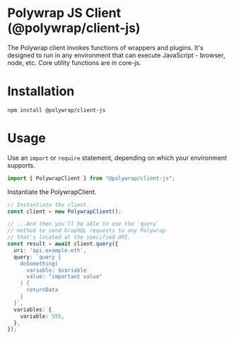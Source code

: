 # Polywrap JS Client (@polywrap/client-js)

The Polywrap client invokes functions of wrappers and plugins. It's designed to run in any environment that can execute JavaScript - browser, node, etc. Core utility functions are in core-js.

# Installation

``` shell
npm install @polywrap/client-js
```

# Usage

Use an `import` or `require` statement, depending on which your environment supports.

``` typescript
import { PolywrapClient } from "@polywrap/client-js";
```

Instantiate the PolywrapClient.

``` typescript
// Instantiate the client.
const client = new PolywrapClient();

// ...And then you'll be able to use the `query`
// method to send GraphQL requests to any Polywrap
// that's located at the specified URI.
const result = await client.query({
  uri: 'api.example.eth',
  query: `query {
    doSomething(
      variable: $variable
      value: "important value"
    ) {
      returnData
    }
  }`,
  variables: {
    variable: 555,
  },
});
```
